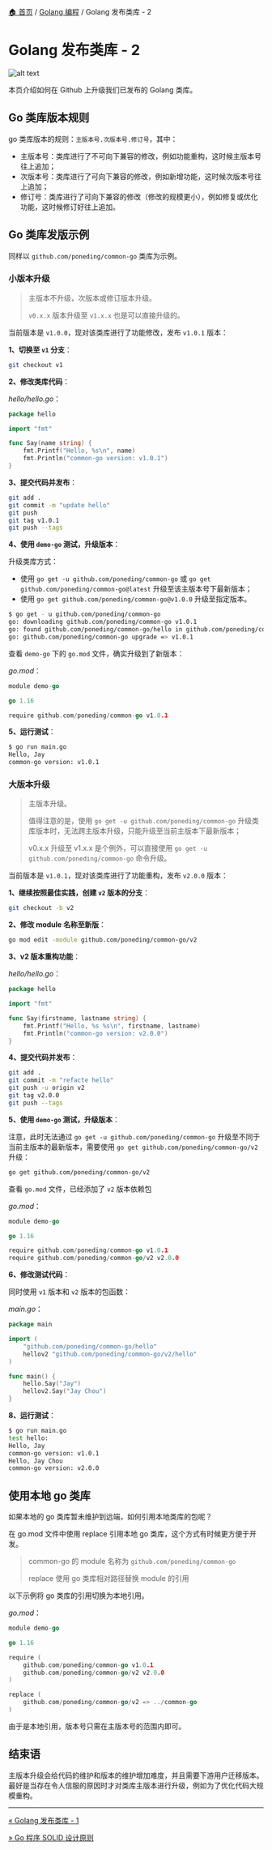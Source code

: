 [🏠 首页](../_index.md) / [Golang 编程](_index.md) / Golang 发布类库 - 2

# Golang 发布类库 - 2

![alt text](https://images.pding.top/2025/03/202503111823209.png)

本页介绍如何在 Github 上升级我们已发布的 Golang 类库。

## Go 类库版本规则

go 类库版本的规则：`主版本号.次版本号.修订号`，其中：

- 主版本号：类库进行了不可向下兼容的修改，例如功能重构，这时候主版本号往上追加；
- 次版本号：类库进行了可向下兼容的修改，例如新增功能，这时候次版本号往上追加；
- 修订号：类库进行了可向下兼容的修改（修改的规模更小），例如修复或优化功能，这时候修订好往上追加。

## Go 类库发版示例

同样以 `github.com/poneding/common-go` 类库为示例。

### 小版本升级

> 主版本不升级，次版本或修订版本升级。
>
> `v0.x.x` 版本升级至 `v1.x.x` 也是可以直接升级的。

当前版本是 `v1.0.0`，现对该类库进行了功能修改，发布 `v1.0.1` 版本：

**1、切换至 `v1` 分支**：

```bash
git checkout v1
```

**2、修改类库代码**：

*hello/hello.go*：

```go
package hello

import "fmt"

func Say(name string) {
    fmt.Printf("Hello, %s\n", name)
    fmt.Println("common-go version: v1.0.1")
}
```

**3、提交代码并发布**：

```bash
git add .
git commit -m "update hello"
git push
git tag v1.0.1
git push --tags 
```

**4、使用 `demo-go` 测试，升级版本**：

升级类库方式：

- 使用 `go get -u github.com/poneding/common-go` 或 `go get github.com/poneding/common-go@latest` 升级至该主版本号下最新版本；
- 使用 `go get github.com/poneding/common-go@v1.0.0` 升级至指定版本。

```bash
$ go get - u github.com/poneding/common-go
go: downloading github.com/poneding/common-go v1.0.1
go: found github.com/poneding/common-go/hello in github.com/poneding/common-go v1.0.1
go: github.com/poneding/common-go upgrade => v1.0.1
```

查看 `demo-go` 下的 `go.mod` 文件，确实升级到了新版本：

*go.mod*：

```go
module demo-go

go 1.16

require github.com/poneding/common-go v1.0.1
```

**5、运行测试**：

```bash
$ go run main.go
Hello, Jay
common-go version: v1.0.1
```

### 大版本升级

> 主版本升级。
>
> 值得注意的是，使用 `go get -u github.com/poneding/common-go` 升级类库版本时，无法跨主版本升级，只能升级至当前主版本下最新版本；
>
> v0.x.x 升级至 v1.x.x 是个例外，可以直接使用 `go get -u github.com/poneding/common-go` 命令升级。

当前版本是 `v1.0.1`，现对该类库进行了功能重构，发布 `v2.0.0` 版本：

**1、继续按照最佳实践，创建 `v2` 版本的分支**：

```bash
git checkout -b v2
```

**2、修改 module 名称至新版**：

```bash
go mod edit -module github.com/poneding/common-go/v2
```

**3、v2 版本重构功能**：

*hello/hello.go*：

```go
package hello

import "fmt"

func Say(firstname, lastname string) {
    fmt.Printf("Hello, %s %s\n", firstname, lastname)
    fmt.Println("common-go version: v2.0.0")
}
```

**4、提交代码并发布**：

```bash
git add .
git commit -m "refacte hello"
git push -u origin v2
git tag v2.0.0
git push --tags
```

**5、使用 `demo-go` 测试，升级版本**：

注意，此时无法通过 `go get -u github.com/poneding/common-go` 升级至不同于当前主版本的最新版本，需要使用 `go get github.com/poneding/common-go/v2` 升级：

```bash
go get github.com/poneding/common-go/v2
```

查看 `go.mod` 文件，已经添加了 `v2` 版本依赖包

*go.mod*：

```go
module demo-go

go 1.16

require github.com/poneding/common-go v1.0.1
require github.com/poneding/common-go/v2 v2.0.0
```

**6、修改测试代码**：

同时使用 `v1` 版本和 `v2` 版本的包函数：

*main.go*：

```go
package main

import (
    "github.com/poneding/common-go/hello"
    hellov2 "github.com/poneding/common-go/v2/hello"
)

func main() {
    hello.Say("Jay")
    hellov2.Say("Jay Chou")
}
```

**8、运行测试**：

```bash
$ go run main.go
test hello:
Hello, Jay
common-go version: v1.0.1
Hello, Jay Chou
common-go version: v2.0.0
```

## 使用本地 go 类库

如果本地的 go 类库暂未维护到远端，如何引用本地类库的包呢？

在 go.mod 文件中使用 replace 引用本地 go 类库，这个方式有时候更方便于开发。

> common-go 的 module 名称为 `github.com/poneding/common-go`
>
> replace 使用 go 类库相对路径替换 module 的引用

以下示例将 go 类库的引用切换为本地引用。

*go.mod*：

```go
module demo-go

go 1.16

require (
    github.com/poneding/common-go v1.0.1
    github.com/poneding/common-go/v2 v2.0.0
)

replace (
    github.com/poneding/common-go/v2 => ../common-go
)
```

由于是本地引用，版本号只需在主版本号的范围内即可。

## 结束语

主版本升级会给代码的维护和版本的维护增加难度，并且需要下游用户迁移版本。最好是当存在令人信服的原因时才对类库主版本进行升级，例如为了优化代码大规模重构。

---
[« Golang 发布类库 - 1](go-publish-package-01.md)

[» Go 程序 SOLID 设计原则](go-solid.md)

